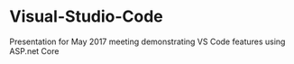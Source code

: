 # Visual-Studio-Code
Presentation for May 2017 meeting demonstrating VS Code features using ASP.net Core
